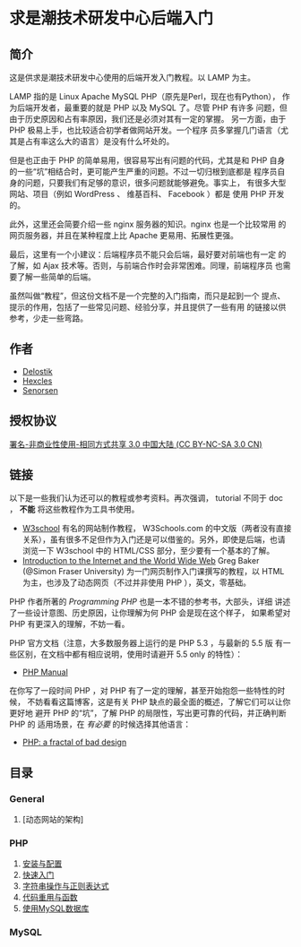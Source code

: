 ﻿# 求是潮技术研发中心后端入门

## 简介

这是供求是潮技术研发中心使用的后端开发入门教程。以 LAMP 为主。

LAMP 指的是 Linux Apache MySQL PHP（原先是Perl，现在也有Python），
作为后端开发者，最重要的就是 PHP 以及 MySQL 了。尽管 PHP 有许多
问题，但由于历史原因和占有率原因，我们还是必须对其有一定的掌握。
另一方面，由于 PHP 极易上手，也比较适合初学者做网站开发。一个程序
员多掌握几门语言（尤其是占有率这么大的语言）是没有什么坏处的。

但是也正由于 PHP 的简单易用，很容易写出有问题的代码，尤其是和 PHP
自身的一些“坑”相结合时，更可能产生严重的问题。不过一切归根到底都是
程序员自身的问题，只要我们有足够的意识，很多问题就能够避免。事实上，
有很多大型网站、项目（例如 WordPress 、 维基百科、 Facebook ）都是
使用 PHP 开发的。

此外，这里还会简要介绍一些 nginx 服务器的知识。nginx 也是一个比较常用
的网页服务器，并且在某种程度上比 Apache 更易用、拓展性更强。

最后，这里有一个小建议：后端程序员不能只会后端，最好要对前端也有一定
的了解，如 Ajax 技术等。否则，与前端合作时会非常困难。同理，前端程序员
也需要了解一些简单的后端。

虽然叫做“教程”，但这份文档不是一个完整的入门指南，而只是起到一个
提点、提示的作用，包括了一些常见问题、经验分享，并且提供了一些有用
的链接以供参考，少走一些弯路。

## 作者

* [Delostik](https://github.com/Delostik)
* [Hexcles](https://github.com/Hexcles)
* [Senorsen](https://github.com/Senorsen)

## 授权协议

[署名-非商业性使用-相同方式共享 3.0 中国大陆 (CC BY-NC-SA 3.0 CN)](http://creativecommons.org/licenses/by-nc-sa/3.0/cn/)

## 链接

以下是一些我们认为还可以的教程或参考资料。再次强调， tutorial 不同于
 doc ， __不能__ 将这些教程作为工具书使用。

* [W3school](http://www.w3school.com.cn/)
  有名的网站制作教程， W3Schools.com 的中文版（两者没有直接关系），虽有很多不足但作为入门还是可以借鉴的。另外，即使是后端，也请浏览一下 W3school 中的 HTML/CSS 部分，至少要有一个基本的了解。
* [Introduction to the Internet and the World Wide Web](http://www.cs.sfu.ca/CourseCentral/165/common/guide/)
  Greg Baker (@Simon Fraser University) 为一门网页制作入门课撰写的教程，以 HTML 为主，也涉及了动态网页（不过并非使用 PHP ），英文，零基础。

PHP 作者所著的 _Programming PHP_ 也是一本不错的参考书，大部头，详细
讲述了一些设计意图、历史原因，让你理解为何 PHP 会是现在这个样子，
如果希望对 PHP 有更深入的理解，不妨一看。

PHP 官方文档（注意，大多数服务器上运行的是 PHP 5.3 ，与最新的 5.5 版
有一些区别，在文档中都有相应说明，使用时请避开 5.5 only 的特性）：

* [PHP Manual](http://www.php.net/manual/en/)

在你写了一段时间 PHP ，对 PHP 有了一定的理解，甚至开始抱怨一些特性的时候，
不妨看看这篇博客，这是有关 PHP 缺点的最全面的概述，了解它们可以让你更好地
避开 PHP 的“坑”，了解 PHP 的局限性，写出更可靠的代码，并正确判断 PHP 的
适用场景，在 _有必要_ 的时候选择其他语言：

* [PHP: a fractal of bad design](http://me.veekun.com/blog/2012/04/09/php-a-fractal-of-bad-design/)

## 目录

### General

1. [动态网站的架构]

### PHP

1. [安装与配置](PHP/安装与配置.md)
1. [快速入门](PHP/快速入门.md)
1. [字符串操作与正则表达式](PHP/字符串操作与正则表达式.md)
1. [代码重用与函数](PHP/代码重用与函数.md)
1. [使用MySQL数据库](PHP/使用MySQL数据库.md)

### MySQL



